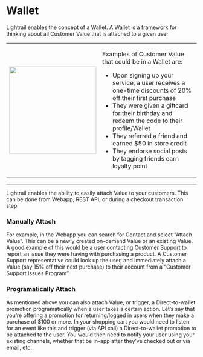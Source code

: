 # Wallet

<p class="intro">Lightrail enables the concept of a Wallet. A Wallet is a framework for thinking about all Customer Value that is attached to a given user.</p> 

<table>
    <tr>
        <td>
            <img style="width: 230px" src="https://paper-attachments.dropbox.com/s_03718CA23EE783698F52E99F0E867CD3645B20041BCBBDDBF9E4CBB0ECB76838_1576859095339_image.png" />
        </td>
        <td valign="top">
            <p>Examples of Customer Value that could be in a Wallet are:</p>
            <ul>
                <li>Upon signing up your service, a user receives a one-time discounts of 20% off their first purchase</li>
                <li>They were given a giftcard for their birthday and redeem the code to their profile/Wallet</li>
                <li>They referred a friend and earned $50 in store credit</li>
                <li>They endorse social posts by tagging friends earn loyalty point</li>
            </ul>
        </td>
    </tr>
</table>

____

Lightrail enables the ability to easily attach Value to your customers. This can be done from Webapp, REST API, or during a checkout transaction step. 

### Manually Attach

For example, in the Webapp you can search for Contact and select “Attach Value”. This can be a newly created on-demand Value or an existing Value. A good example of this would be a user contacting Customer Support to report an issue they were having with purchasing a product. A Customer Support representative could look up the user, and immediately attach a Value (say 15% off their next purchase) to their account from a “Customer Support Issues Program”. 

### Programatically Attach

As mentioned above you can also attach Value, or trigger, a Direct-to-wallet promotion programatically when a user takes a certain action. Let’s say that you’re offering a promotion for returning/logged in users when they make a purchase of $100 or more. In your shopping cart you would need to listen for an event like this and trigger (via API call) a Direct-to-wallet promotion to be attached to the user. You would then need to notify your user using your existing channels, whether that be in-app after they’ve checked out or via email, etc.
